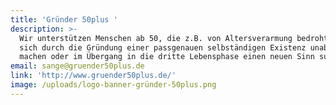 ```yaml
---
title: 'Gründer 50plus '
description: >-
  Wir unterstützen Menschen ab 50, die z.B. von Altersverarmung bedroht sind,
  sich durch die Gründung einer passgenauen selbständigen Existenz unabhängig zu
  machen oder im Übergang in die dritte Lebensphase einen neuen Sinn suchen.
email: sange@gruender50plus.de
link: 'http://www.gruender50plus.de/'
image: /uploads/logo-banner-gründer-50plus.png
---
```


